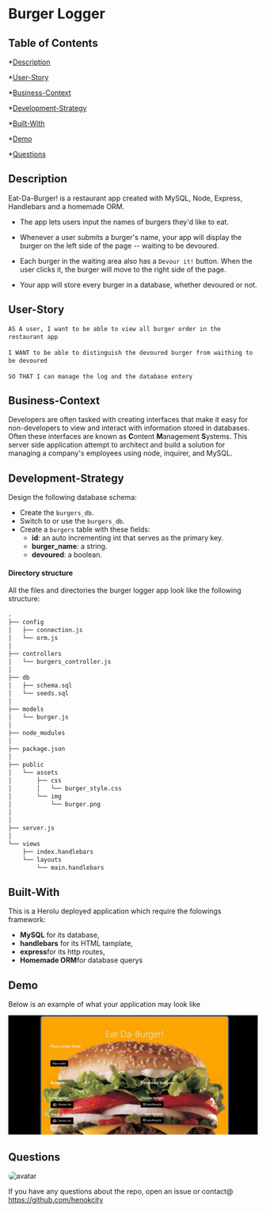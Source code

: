 # Burger Logger

## Table of Contents

*[Description](#Description)

*[User-Story](##User-Story)

*[Business-Context](#Business-Context)

*[Development-Strategy](#Development-Strategy)

*[Built-With](#Built-With)

*[Demo](#Demo)

*[Questions](#questions)

## Description

Eat-Da-Burger! is a restaurant app created with MySQL, Node, Express, Handlebars and a homemade ORM.

* The app lets users input the names of burgers they'd like to eat.

* Whenever a user submits a burger's name, your app will display the burger on the left side of the page -- waiting to be devoured.

* Each burger in the waiting area also has a `Devour it!` button. When the user clicks it, the burger will move to the right side of the page.

* Your app will store every burger in a database, whether devoured or not.


## User-Story
    AS A user, I want to be able to view all burger order in the restaurant app

    I WANT to be able to distinguish the devoured burger from waithing to be devoured

    SO THAT I can manage the log and the database entery

## Business-Context

Developers are often tasked with creating interfaces that make it easy for non-developers to view and interact with information stored in databases. Often these interfaces are known as **C**ontent **M**anagement **S**ystems. This server side application attempt to architect and build a solution for managing a company's employees using node, inquirer, and MySQL.

## Development-Strategy

Design the following database schema:


   * Create the `burgers_db`.
   * Switch to or use the `burgers_db`.
   * Create a `burgers` table with these fields:
     * **id**: an auto incrementing int that serves as the primary key.
     * **burger_name**: a string.
     * **devoured**: a boolean.

#### Directory structure

All the files and directories the burger logger app look like the following structure:

```
.
├── config
│   ├── connection.js
│   └── orm.js
│ 
├── controllers
│   └── burgers_controller.js
│
├── db
│   ├── schema.sql
│   └── seeds.sql
│
├── models
│   └── burger.js
│ 
├── node_modules
│ 
├── package.json
│
├── public
│   └── assets
│       ├── css
│       │   └── burger_style.css
│       └── img
│           └── burger.png
│   
│
├── server.js
│
└── views
    ├── index.handlebars
    └── layouts
        └── main.handlebars
```
  


## Built-With

This is a Herolu deployed application which require the folowings framework:

  * **MySQL** for its database,  
  * **handlebars** for its HTML tamplate,
  * **express**for its http routes,
  * **Homemade ORM**for database querys

## Demo

Below is an example of what your application may look like

![eat-de-burger](./public/assets/img/eat-da-burger.png)


## Questions

<img src="https://avatars2.githubusercontent.com/u/60395898?v=4" alt="avatar" style="border-radius: 16px" width="30"/>

If you have any questions about the repo, open an issue or contact@
https://github.com/henokcity